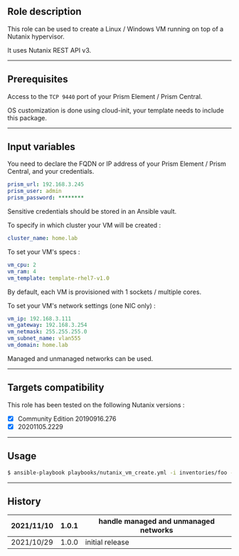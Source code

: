 ## Role description

This role can be used to create a Linux / Windows VM running on top of a Nutanix hypervisor.

It uses Nutanix REST API v3.

------

## Prerequisites

Access to the `TCP 9440` port of your Prism Element / Prism Central.

OS customization is done using cloud-init, your template needs to include this package.

------

## Input variables

You need to declare the FQDN or IP address of your Prism Element / Prism Central, and your credentials.

```yaml
prism_url: 192.168.3.245
prism_user: admin
prism_password: ********
```

Sensitive credentials should be stored in an Ansible vault.

To specify in which cluster your VM will be created :

```yaml
cluster_name: home.lab
```

To set your VM's specs :

```yaml
vm_cpu: 2
vm_ram: 4
vm_template: template-rhel7-v1.0
```

By default, each VM is provisioned with 1 sockets / multiple cores.

To set your VM's network settings (one NIC only) :

```yaml
vm_ip: 192.168.3.111
vm_gateway: 192.168.3.254
vm_netmask: 255.255.255.0
vm_subnet_name: vlan555
vm_domain: home.lab
```

Managed and unmanaged networks can be used.

------

## Targets compatibility

This role has been tested on the following Nutanix versions :
- [x] Community Edition 20190916.276
- [x] 20201105.2229

------

## Usage

```bash
$ ansible-playbook playbooks/nutanix_vm_create.yml -i inventories/foo -l bar
```

------

## History

| 2021/11/10 | 1.0.1 | handle managed and unmanaged networks                     |
| ---------- | ----- | --------------------------------------------------------- |
| 2021/10/29 | 1.0.0 | initial release                                           |
